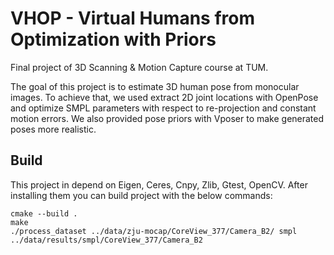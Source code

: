 # VHOP - Virtual Humans from Optimization with Priors

Final project of 3D Scanning & Motion Capture course at TUM.

The goal of this project is to estimate 3D human pose from monocular images. To achieve that, we used extract 2D joint locations with OpenPose and optimize SMPL parameters with respect to re-projection and constant motion errors. We also provided pose priors
with Vposer to make generated poses more realistic. 

## Build

This project in depend on Eigen, Ceres, Cnpy, Zlib, Gtest, OpenCV.
After installing them you can build project with the below commands: 

```
cmake --build .
make
./process_dataset ../data/zju-mocap/CoreView_377/Camera_B2/ smpl ../data/results/smpl/CoreView_377/Camera_B2
```